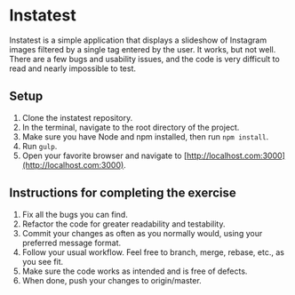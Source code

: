 # Instatest
Instatest is a simple application that displays a slideshow of Instagram images filtered by a single tag entered by the user. It works, but not well.  There are a few bugs and usability issues, and the code is very difficult to read and nearly impossible to test.

## Setup
1. Clone the instatest repository. 
2. In the terminal, navigate to the root directory of the project.
3. Make sure you have Node and npm installed, then run ``npm install``.  
4. Run ``gulp``.
4. Open your favorite browser and navigate to [http://localhost.com:3000](http://localhost.com:3000).

## Instructions for completing the exercise

1. Fix all the bugs you can find.
2. Refactor the code for greater readability and testability.
4. Commit your changes as often as you normally would, using your preferred message format. 
5. Follow your usual workflow. Feel free to branch, merge, rebase, etc., as you see fit.
6. Make sure the code works as intended and is free of defects.
5. When done, push your changes to origin/master.
